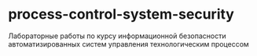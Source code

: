 # process-control-system-security
Лабораторные работы по курсу информационной безопасности автоматизированных систем управления технологическим процессом

